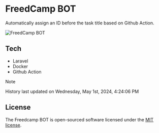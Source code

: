 # FreedCamp BOT

Automatically assign an ID before the task title based on Github Action.

![FreedCamp BOT](https://repository-images.githubusercontent.com/737932867/7d34798b-2680-471c-b089-a78a718d3d6a)

## Tech

- Laravel
- Docker
- Github Action

> [!NOTE]  
> History last updated on Wednesday, May 1st, 2024, 4:24:06 PM

## License

The Freedcamp BOT is open-sourced software licensed under the [MIT license](https://opensource.org/licenses/MIT).
